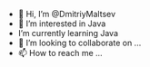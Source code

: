 - 👋 Hi, I’m @DmitriyMaltsev
- 👀 I’m interested in Java
-  I’m currently learning Java
- 💞️ I’m looking to collaborate on ...
- 📫 How to reach me ...

<!---
DmitriyMaltsev/DmitriyMaltsev is a ✨ special ✨ repository because its `README.md` (this file) appears on your GitHub profile.
You can click the Preview link to take a look at your changes.
--->
